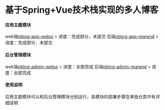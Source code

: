 # 基于Spring+Vue技术栈实现的多人博客


#### 应用主题模块
web端[nblog-app-webui](https://github.com/106umao/nblog-app-webui) > 进度：完成部分，未提交
后端[nblog-app-rearend](https://github.com/106umao/nblog-app-rearend) > 进度：完成部分，未提交

#### 后台管理模块
web端[nblog-admin-webui](https://github.com/106umao/nblog-admin-webui) > 进度：全部完成
后端[nblog-admin-rearend](https://github.com/106umao/nblog-admin-rearend) > 进度：全部完成

#### 使用说明
应用主题模块可以和后台管理模块分别运行，各模块的部署步骤在单独仓库中有详细说明

